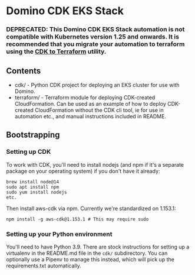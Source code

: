 # Domino CDK EKS Stack

### **DEPRECATED:** This Domino CDK EKS Stack automation is not compatible with Kubernetes version 1.25 and onwards. It is recommended that you migrate your automation to terraform using the [CDK to Terraform](./convert/) utility.
## Contents

* cdk/ - Python CDK project for deploying an EKS cluster for use with Domino.
* terraform/ - Terraform module for deploying CDK-created CloudFormation. Can be used as an example of how to deploy CDK-created CloudFormation without the CDK cli tool, ie for use in automation etc., and manual instructions included in README.

## Bootstrapping

### Setting up CDK

To work with CDK, you'll need to install nodejs (and npm if it's a separate package on your operating system) if you don't have it already:

    brew install node@14
    sudo apt install npm
    sudo yum install nodejs
    etc.

Then install aws-cdk via npm. Currently we're standardized on 1.153.1:

    npm install -g aws-cdk@1.153.1 # This may require sudo

### Setting up your Python environment

You'll need to have Python 3.9. There are stock instructions for setting up a virtualenv in the README.md file in the `cdk/` subdirectory. You can optionally use a Pipenv to manage this instead, which will pick up the requirements.txt automatically.
